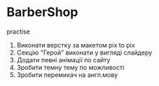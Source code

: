 # BarberShop
 practise

 1. Виконати верстку за макетом pix to pix
 2. Секцію "Герой" виконати у вигляді слайдеру
 3. Додати певні анімації по сайту
 4. Зробити темну тему по можливості
 5. Зробити перемикач на англ.мову
